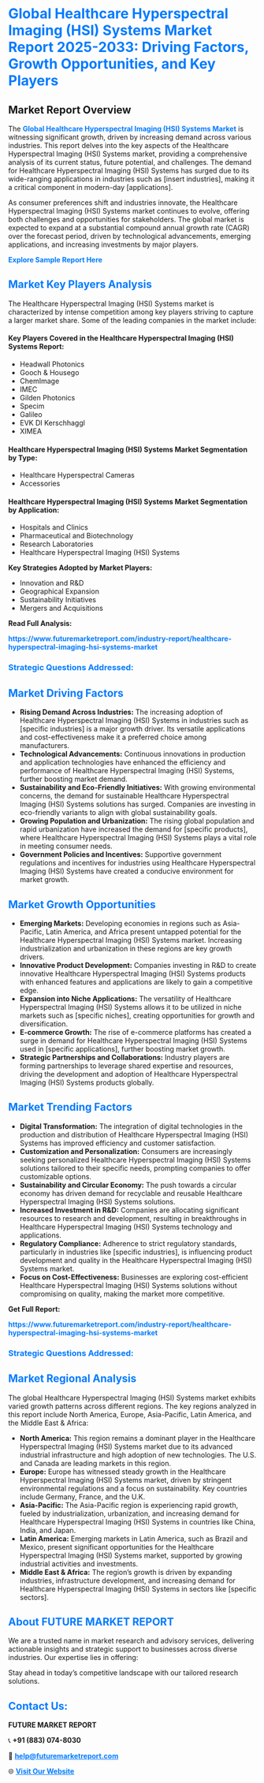 <h1 style="color: #007BFF;">Global Healthcare Hyperspectral Imaging (HSI) Systems Market Report 2025-2033: Driving Factors, Growth Opportunities, and Key Players</h1>

<section id="overview">
<h2>Market Report Overview</h2>
<p>The <a href="https://www.futuremarketreport.com/industry-report/healthcare-hyperspectral-imaging-hsi-systems-market" style="color: #007BFF; text-decoration: none;"><strong>Global Healthcare Hyperspectral Imaging (HSI) Systems Market</strong></a> is witnessing significant growth, driven by increasing demand across various industries. This report delves into the key aspects of the Healthcare Hyperspectral Imaging (HSI) Systems market, providing a comprehensive analysis of its current status, future potential, and challenges. The demand for Healthcare Hyperspectral Imaging (HSI) Systems has surged due to its wide-ranging applications in industries such as [insert industries], making it a critical component in modern-day [applications].</p>
<p>As consumer preferences shift and industries innovate, the Healthcare Hyperspectral Imaging (HSI) Systems market continues to evolve, offering both challenges and opportunities for stakeholders. The global market is expected to expand at a substantial compound annual growth rate (CAGR) over the forecast period, driven by technological advancements, emerging applications, and increasing investments by major players.</p>
</section>

<section id="overview">
<p><a href="https://www.futuremarketreport.com/request-sample/reportId=125342" style="color: #007BFF; text-decoration: none;"><strong>Explore Sample Report Here</strong></a></p>
</section>

<section id="key-players">
<h2 style="color: #007BFF;">Market Key Players Analysis</h2>
<p>The Healthcare Hyperspectral Imaging (HSI) Systems market is characterized by intense competition among key players striving to capture a larger market share. Some of the leading companies in the market include:</p>
<h4>Key Players Covered in the Healthcare Hyperspectral Imaging (HSI) Systems Report:</h4>
<ul><li>Headwall Photonics</li><li>Gooch &amp; Housego</li><li>ChemImage</li><li>IMEC</li><li>Gilden Photonics</li><li>Specim</li><li>Galileo</li><li>EVK DI Kerschhaggl</li><li>XIMEA</li></ul>
<h4>Healthcare Hyperspectral Imaging (HSI) Systems Market Segmentation by Type:</h4>
<ul><li>Healthcare Hyperspectral Cameras</li><li>Accessories</li></ul>

<h4>Healthcare Hyperspectral Imaging (HSI) Systems Market Segmentation by Application:</h4>
<ul><li>Hospitals and Clinics</li><li>Pharmaceutical and Biotechnology</li><li>Research Laboratories</li><li>Healthcare Hyperspectral Imaging (HSI) Systems</li></ul>
<p><strong>Key Strategies Adopted by Market Players:</strong></p>
<ul>
<li>Innovation and R&D</li>
<li>Geographical Expansion</li>
<li>Sustainability Initiatives</li>
<li>Mergers and Acquisitions</li>
</ul>
</section>

<section>
<p><strong>Read Full Analysis: </strong></p><a href="https://www.futuremarketreport.com/industry-report/healthcare-hyperspectral-imaging-hsi-systems-market" style="color: #007BFF; text-decoration: none;"><strong>https://www.futuremarketreport.com/industry-report/healthcare-hyperspectral-imaging-hsi-systems-market</strong></a>
<h3 style="color: #007BFF;">Strategic Questions Addressed:</h3>
</section>

<section id="driving-factors">
<h2 style="color: #007BFF;">Market Driving Factors</h2>
<ul>
<li><strong>Rising Demand Across Industries:</strong> The increasing adoption of Healthcare Hyperspectral Imaging (HSI) Systems in industries such as [specific industries] is a major growth driver. Its versatile applications and cost-effectiveness make it a preferred choice among manufacturers.</li>
<li><strong>Technological Advancements:</strong> Continuous innovations in production and application technologies have enhanced the efficiency and performance of Healthcare Hyperspectral Imaging (HSI) Systems, further boosting market demand.</li>
<li><strong>Sustainability and Eco-Friendly Initiatives:</strong> With growing environmental concerns, the demand for sustainable Healthcare Hyperspectral Imaging (HSI) Systems solutions has surged. Companies are investing in eco-friendly variants to align with global sustainability goals.</li>
<li><strong>Growing Population and Urbanization:</strong> The rising global population and rapid urbanization have increased the demand for [specific products], where Healthcare Hyperspectral Imaging (HSI) Systems plays a vital role in meeting consumer needs.</li>
<li><strong>Government Policies and Incentives:</strong> Supportive government regulations and incentives for industries using Healthcare Hyperspectral Imaging (HSI) Systems have created a conducive environment for market growth.</li>
</ul>
</section>

<section id="growth-opportunities">
<h2 style="color: #007BFF;">Market Growth Opportunities</h2>
<ul>
<li><strong>Emerging Markets:</strong> Developing economies in regions such as Asia-Pacific, Latin America, and Africa present untapped potential for the Healthcare Hyperspectral Imaging (HSI) Systems market. Increasing industrialization and urbanization in these regions are key growth drivers.</li>
<li><strong>Innovative Product Development:</strong> Companies investing in R&D to create innovative Healthcare Hyperspectral Imaging (HSI) Systems products with enhanced features and applications are likely to gain a competitive edge.</li>
<li><strong>Expansion into Niche Applications:</strong> The versatility of Healthcare Hyperspectral Imaging (HSI) Systems allows it to be utilized in niche markets such as [specific niches], creating opportunities for growth and diversification.</li>
<li><strong>E-commerce Growth:</strong> The rise of e-commerce platforms has created a surge in demand for Healthcare Hyperspectral Imaging (HSI) Systems used in [specific applications], further boosting market growth.</li>
<li><strong>Strategic Partnerships and Collaborations:</strong> Industry players are forming partnerships to leverage shared expertise and resources, driving the development and adoption of Healthcare Hyperspectral Imaging (HSI) Systems products globally.</li>
</ul>
</section>

<section id="trending-factors">
<h2 style="color: #007BFF;">Market Trending Factors</h2>
<ul>
<li><strong>Digital Transformation:</strong> The integration of digital technologies in the production and distribution of Healthcare Hyperspectral Imaging (HSI) Systems has improved efficiency and customer satisfaction.</li>
<li><strong>Customization and Personalization:</strong> Consumers are increasingly seeking personalized Healthcare Hyperspectral Imaging (HSI) Systems solutions tailored to their specific needs, prompting companies to offer customizable options.</li>
<li><strong>Sustainability and Circular Economy:</strong> The push towards a circular economy has driven demand for recyclable and reusable Healthcare Hyperspectral Imaging (HSI) Systems solutions.</li>
<li><strong>Increased Investment in R&D:</strong> Companies are allocating significant resources to research and development, resulting in breakthroughs in Healthcare Hyperspectral Imaging (HSI) Systems technology and applications.</li>
<li><strong>Regulatory Compliance:</strong> Adherence to strict regulatory standards, particularly in industries like [specific industries], is influencing product development and quality in the Healthcare Hyperspectral Imaging (HSI) Systems market.</li>
<li><strong>Focus on Cost-Effectiveness:</strong> Businesses are exploring cost-efficient Healthcare Hyperspectral Imaging (HSI) Systems solutions without compromising on quality, making the market more competitive.</li>
</ul>
</section>

<section>
<p><strong>Get Full Report: </strong></p><a href="https://www.futuremarketreport.com/industry-report/healthcare-hyperspectral-imaging-hsi-systems-market" style="color: #007BFF; text-decoration: none;"><strong>https://www.futuremarketreport.com/industry-report/healthcare-hyperspectral-imaging-hsi-systems-market</strong></a>
<h3 style="color: #007BFF;">Strategic Questions Addressed:</h3>
</section>


<section id="regional-analysis">
<h2 style="color: #007BFF;">Market Regional Analysis</h2>
<p>The global Healthcare Hyperspectral Imaging (HSI) Systems market exhibits varied growth patterns across different regions. The key regions analyzed in this report include North America, Europe, Asia-Pacific, Latin America, and the Middle East & Africa:</p>
<ul>
<li><strong>North America:</strong> This region remains a dominant player in the Healthcare Hyperspectral Imaging (HSI) Systems market due to its advanced industrial infrastructure and high adoption of new technologies. The U.S. and Canada are leading markets in this region.</li>
<li><strong>Europe:</strong> Europe has witnessed steady growth in the Healthcare Hyperspectral Imaging (HSI) Systems market, driven by stringent environmental regulations and a focus on sustainability. Key countries include Germany, France, and the U.K.</li>
<li><strong>Asia-Pacific:</strong> The Asia-Pacific region is experiencing rapid growth, fueled by industrialization, urbanization, and increasing demand for Healthcare Hyperspectral Imaging (HSI) Systems in countries like China, India, and Japan.</li>
<li><strong>Latin America:</strong> Emerging markets in Latin America, such as Brazil and Mexico, present significant opportunities for the Healthcare Hyperspectral Imaging (HSI) Systems market, supported by growing industrial activities and investments.</li>
<li><strong>Middle East & Africa:</strong> The region’s growth is driven by expanding industries, infrastructure development, and increasing demand for Healthcare Hyperspectral Imaging (HSI) Systems in sectors like [specific sectors].</li>
</ul>
</section>

<footer>
<h2 style="color: #007BFF;">About FUTURE MARKET REPORT</h2>
<p>We are a trusted name in market research and advisory services, delivering actionable insights and strategic support to businesses across diverse industries. Our expertise lies in offering:</p>

<p>Stay ahead in today’s competitive landscape with our tailored research solutions.</p>

<h2 style="color: #007BFF;">Contact Us:</h2>
<p><strong>FUTURE MARKET REPORT</strong></p>
<p>📞 <strong>+91 (883) 074-8030</strong></p>
<p>📧 <strong><a href="mailto:help@futuremarketreport.com" style="color: #007BFF;">help@futuremarketreport.com</a></strong></p>
<p>🌐 <strong><a href="https://www.futuremarketreport.com/" style="color: #007BFF;">Visit Our Website</a></strong></p>
</footer>